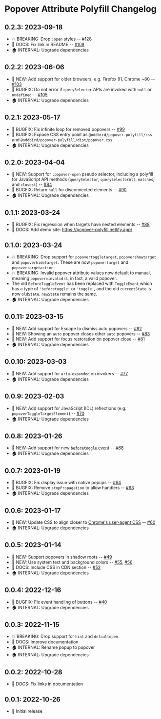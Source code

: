 # Popover Attribute Polyfill Changelog

## 0.2.3: 2023-09-18

- 💥 BREAKING: Drop `:open` styles --
  [#128](https://github.com/oddbird/popover-polyfill/pull/128)
- 📝 DOCS: Fix link in README --
  [#108](https://github.com/oddbird/popover-polyfill/pull/108)
- 🏠 INTERNAL: Upgrade dependencies

## 0.2.2: 2023-06-06

- 🚀 NEW: Add support for older browsers, e.g. Firefox 91, Chrome ~80 --
  [#103](https://github.com/oddbird/popover-polyfill/pull/103)
- 🐛 BUGFIX: Do not error if `querySelector` APIs are invoked with `null` or
  `undefined` -- [#105](https://github.com/oddbird/popover-polyfill/pull/105)
- 🏠 INTERNAL: Upgrade dependencies

## 0.2.1: 2023-05-17

- 🐛 BUGFIX: Fix infinite loop for removed popovers --
  [#99](https://github.com/oddbird/popover-polyfill/pull/99)
- 🐛 BUGFIX: Expose CSS entry point as `@oddbird/popover-polyfill/css` and
  `@oddbird/popover-polyfill/dist/popover.css`
- 🏠 INTERNAL: Upgrade dependencies

## 0.2.0: 2023-04-04

- 🚀 NEW: Support for `:popover-open` pseudo selector, including a polyfill for
  JavaScript API methods (`querySelector`, `querySelectorAll`, `matches`, and
  `closest`) --
  [#84](https://github.com/oddbird/popover-polyfill/pull/84)
- 🐛 BUGFIX: Return `null` for disconnected elements --
  [#90](https://github.com/oddbird/popover-polyfill/pull/90)
- 🏠 INTERNAL: Upgrade dependencies

## 0.1.1: 2023-03-24

- 🐛 BUGFIX: Fix regression when targets have nested elements --
  [#88](https://github.com/oddbird/popover-polyfill/pull/88)
- 📝 DOCS: Add demo site: https://popover-polyfill.netlify.app/

## 0.1.0: 2023-03-24

- 💥 BREAKING: Drop support for `popovertoggletarget`, `popovershowtarget` and
  `popoverhidetarget`. These are now `popovertarget` and `popovertargetaction`.
- 💥 BREAKING: Invalid popover attribute values now default to manual, meaning
  `popover=invalid` is, in fact, a valid popover.
- The old `BeforeToggleEvent` has been replaced with `ToggleEvent` which has a
  type of `'beforetoggle'` or `'toggle'`, and the old `currentState` is now
  `oldState`. `newState` remains the same.
- 🏠 INTERNAL: Upgrade dependencies

## 0.0.11: 2023-03-15

- 🚀 NEW: Add support for Escape to dismiss auto popovers --
  [#82](https://github.com/oddbird/popover-polyfill/pull/82)
- 🚀 NEW: Showing an `auto` popover closes other `auto` popovers --
  [#83](https://github.com/oddbird/popover-polyfill/pull/83)
- 🚀 NEW: Add support for focus restoration on popover close --
  [#81](https://github.com/oddbird/popover-polyfill/pull/81)
- 🏠 INTERNAL: Upgrade dependencies

## 0.0.10: 2023-03-03

- 🚀 NEW: Add support for `aria-expanded` on invokers --
  [#77](https://github.com/oddbird/popover-polyfill/pull/77)
- 🏠 INTERNAL: Upgrade dependencies

## 0.0.9: 2023-02-03

- 🚀 NEW: Add support for JavaScript (IDL) reflections (e.g.
  `popoverToggleTargetElement`) --
  [#70](https://github.com/oddbird/popover-polyfill/pull/70)
- 🏠 INTERNAL: Upgrade dependencies

## 0.0.8: 2023-01-26

- 🚀 NEW: Add support for new [`beforetoggle`
  event](https://whatpr.org/html/8221/popover.html#show-popover) --
  [#68](https://github.com/oddbird/popover-polyfill/pull/68)
- 🏠 INTERNAL: Upgrade dependencies

## 0.0.7: 2023-01-19

- 🐛 BUGFIX: Fix display issue with native popups --
  [#64](https://github.com/oddbird/popover-polyfill/pull/64)
- 🐛 BUGFIX: Remove `stopPropagation` to allow handlers --
  [#63](https://github.com/oddbird/popover-polyfill/pull/63)
- 🏠 INTERNAL: Upgrade dependencies

## 0.0.6: 2023-01-17

- 🚀 NEW: Update CSS to align closer to [Chrome's user-agent
  CSS](https://github.com/chromium/chromium/blob/main/third_party/blink/renderer/core/css/popover.css)
  -- [#60](https://github.com/oddbird/popover-polyfill/pull/60)
- 🏠 INTERNAL: Upgrade dependencies

## 0.0.5: 2023-01-14

- 🚀 NEW: Support popovers in shadow roots --
  [#49](https://github.com/oddbird/popover-polyfill/pull/49)
- 🚀 NEW: Use system text and background colors --
  [#55](https://github.com/oddbird/popover-polyfill/pull/55),
  [#56](https://github.com/oddbird/popover-polyfill/pull/56)
- 📝 DOCS: Include CSS in CDN section --
  [#52](https://github.com/oddbird/popover-polyfill/pull/52)
- 🏠 INTERNAL: Upgrade dependencies

## 0.0.4: 2022-12-16

- 🐛 BUGFIX: Fix event handling of buttons --
  [#40](https://github.com/oddbird/popover-polyfill/pull/40)
- 🏠 INTERNAL: Upgrade dependencies

## 0.0.3: 2022-11-15

- 💥 BREAKING: Drop support for `hint` and `defaultopen`
- 📝 DOCS: Improve documentation
- 🏠 INTERNAL: Rename popup to popover
- 🏠 INTERNAL: Upgrade dependencies

## 0.0.2: 2022-10-28

- 📝 DOCS: Fix links in documentation

## 0.0.1: 2022-10-26

- 🎉 Initial release
